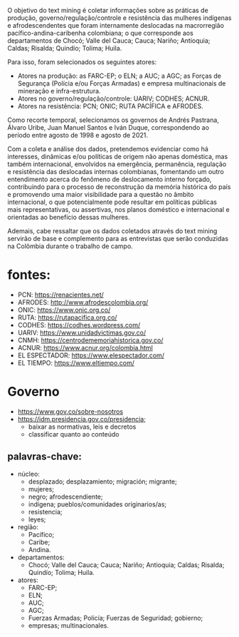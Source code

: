 O objetivo do text mining é coletar informações sobre as práticas de produção, governo/regulação/controle e resistência das mulheres indígenas e afrodescendentes que foram internamente deslocadas na macrorregião pacífico-andina-caribenha colombiana; o que corresponde aos departamentos de Chocó; Valle del Cauca; Cauca; Nariño; Antioquia; Caldas; Risalda; Quindío; Tolima; Huila. 

Para isso, foram selecionados os seguintes atores:
- Atores na produção: as FARC-EP; o ELN; a AUC; a AGC; as Forças de Segurança (Polícia e/ou Forças Armadas) e empresa multinacionais de mineração e infra-estrutura. 
- Atores no governo/regulação/controle: UARIV; CODHES; ACNUR. 
- Atores na resistência: PCN; ONIC; RUTA PACÍFICA e AFRODES. 

Como recorte temporal, selecionamos os governos de Andrés Pastrana, Álvaro Uribe, Juan Manuel Santos e Iván Duque, correspondendo ao período entre agosto de 1998 e agosto de 2021.   

Com a coleta e análise dos dados, pretendemos evidenciar como há interesses, dinâmicas e/ou políticas de origem não apenas doméstica, mas também internacional, envolvidos na emergência, permanência, regulação e resistência das deslocadas internas colombianas, fomentando um outro entendimento acerca do fenômeno de deslocamento interno forçado, contribuindo para o processo de reconstrução da memória histórica do país e promovendo uma maior visibilidade para a questão no âmbito internacional, o que potencialmente pode resultar em políticas públicas mais representativas, ou assertivas, nos planos doméstico e internacional e orientadas ao benefício dessas mulheres.

Ademais, cabe ressaltar que os dados coletados através do text mining servirão de base e complemento para as entrevistas que serão conduzidas na Colômbia durante o trabalho de campo. 




# fontes:
- PCN: https://renacientes.net/
- AFRODES: http://www.afrodescolombia.org/
- ONIC: https://www.onic.org.co/
- RUTA: https://rutapacifica.org.co/
- CODHES: https://codhes.wordpress.com/
- UARIV: https://www.unidadvictimas.gov.co/
- CNMH: https://centrodememoriahistorica.gov.co/
- ACNUR: https://www.acnur.org/colombia.html
- EL ESPECTADOR: https://www.elespectador.com/
- EL TIEMPO: https://www.eltiempo.com/

# Governo
- https://www.gov.co/sobre-nosotros
- https://idm.presidencia.gov.co/presidencia;
  - baixar as normativas, leis e decretos
  - classificar quanto ao conteúdo

## palavras-chave: 
- núcleo: 
  - desplazado; desplazamiento; migración; migrante; 
  - mujeres; 
  - negro; afrodescendiente; 
  - indígena; pueblos/comunidades originarios/as; 
  - resistencia; 
  - leyes;
- região: 
  - Pacífico; 
  - Caribe;
  - Andina.
- departamentos:  
  - Chocó; Valle del Cauca; Cauca; Nariño; Antioquia; Caldas; Risalda; Quindío; Tolima; Huila.
- atores: 
  - FARC-EP; 
  - ELN; 
  - AUC; 
  - AGC; 
  - Fuerzas Armadas; Policía; Fuerzas de Seguridad; gobierno; 
  - empresas; multinacionales.


